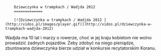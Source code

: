 
        Dziewczynka w trampkach / Wadjda 2012 
        =============
        
        [![Dziewczynka w trampkach / Wadjda 2012 ](http://vidos.pl/images/player.gif)](http://vidos.pl/dziewczynka-w-trampkach-wadjda-2012)
        
        
 Wadjda ma 10 lat i marzy o rowerze, choć w jej kraju kobietom nie wolno prowadzić żadnych pojazdów. Żeby zdobyć na niego pieniądze, zbuntowana dziewczynka bierze udział w konkursie recytatorskim Koranu.  
    